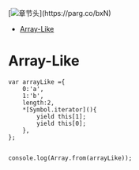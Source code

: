 [![章节头]("https://parg.co/UG3")](﻿https://parg.co/bxN) 
 - [Array-Like](#array-like) 


# Array-Like
```
var arrayLike ={
    0:'a',
    1:'b',
    length:2,
    *[Symbol.iterator](){
        yield this[1];
        yield this[0];
    },
};


console.log(Array.from(arrayLike));
```